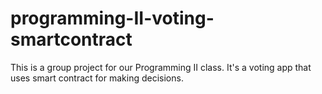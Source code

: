 # programming-II-voting-smartcontract
This is a group project for our Programming II class. It's a voting app that uses smart contract for making decisions.
